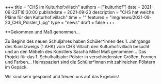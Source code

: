 +++ title = "CHS im Kulturhof:villach" authors = ["kulturhof"] date = 2021-09-23T18:30:00 publishdate = 2021-09-23 description = "CHS hat weiche Pläne für den Kulturhof:villach" time = "" featured = "img/news/2021-09-23_CHS_Pölster_1.jpg" type = "news" draft = false +++

**Gekommen und Maß genommen...

Zu Beginn des neuen Schuljahres haben Schüler\*innen des 1. Jahrgangs des Kunstzweigs (1 AHK) vom CHS Villach den Kulturhof:villach besucht und an den Möbeln des Künstlers Sascha Mikel Maß genommen... Das Projekt für das 1. Schulhalbjahr: Pölster in verschiedensten Größen, Formen und Farben... Heimspaziert sind die Schüler\*innen mit zahlreichen Pölstern im Gepäck.

Wir sind sehr gespannt und freuen uns auf das Ergebnis!
